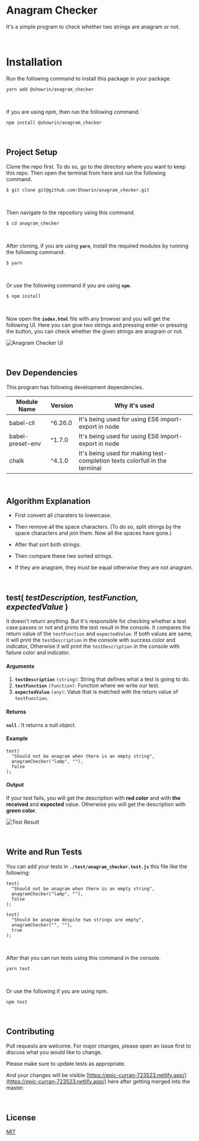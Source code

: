 # Anagram Checker

It's a simple program to check whether two strings are anagram or not.

<br/>

# Installation

Run the following command to install this package in your package.

```
yarn add @showrin/anagram_checker
```

<br/>

If you are using npm, then run the following command.

```
npm install @showrin/anagram_checker
```

<br/>

## Project Setup

Clone the repo first. To do so, go to the directory where you want to keep this repo. Then open the terminal from here and run the following command.

```
$ git clone git@github.com:Showrin/anagram_checker.git
```

<br/>

Then navigate to the repository using this command.

```
$ cd anagram_checker
```

<br/>

After cloning, if you are using **`yarn`**, install the required modules by running the following command.

```
$ yarn
```

<br/>

Or use the following command if you are using **`npm`**.

```
$ npm install
```

<br/>

Now open the **`index.html`** file with any browser and you will get the following UI. Here you can give two strings and pressing enter or pressing the button, you can check whether the given strings are anagram or not.

![Anagram Checker UI](https://i.imgur.com/ryHRyGD.png)

<br/>

## Dev Dependencies

This program has following development dependencies.

| Module Name      | Version | Why it's used                                                              |
| ---------------- | ------- | -------------------------------------------------------------------------- |
| babel-cli        | ^6.26.0 | It's being used for using ES6 import-export in node                        |
| babel-preset-env | ^1.7.0  | It's being used for using ES6 import-export in node                        |
| chalk            | ^4.1.0  | It's being used for making test-completion texts colorfull in the terminal |

<br/>

## Algorithm Explanation

- First convert all charaters to lowercase.
- Then remove all the space characters. (To do so, split strings by the space characters and join them. Now all the spaces have gone.)

- After that sort both strings.
- Then compare these two sorted strings.
- If they are anagram, they must be equal otherwise they are not anagram.

<br/>

## test( _testDescription, testFunction, expectedValue_ )

It doesn't return anything. But it's responsible for checking whether a test case passes or not and prints the test result in the console. It compares the return value of the `testFunction` and `expectedValue`. If both values are same, it will print the `testDescription` in the console with success color and indicator, Otherwise it will print the `testDescription` in the console with failure color and indicator.

#### Arguments

1. **`testDescription`** `(string)`: String that defines what a test is going to do.
2. **`testFunction`** `(function)`: Function where we write our test.
3. **`expectedValue`** `(any)`: Value that is matched with the return value of `testFunction`.

#### Returns

**`null`** : It returns a null object.

#### Example

```
test(
  "Should not be anagram when there is an empty string",
  anagramChecker("lamp", ""),
  false
);
```

#### Output

If your test fails, you will get the description with **red color** and with **the received** and **expected** value. Otherwise you will get the description with **green color**.

![Test Result](https://i.imgur.com/lxWKN7t.png)

<br/>

## Write and Run Tests

You can add your tests in **`./test/anagram_checker.test.js`** this file like the following:

```
test(
  "Should not be anagram when there is an empty string",
  anagramChecker("lamp", ""),
  false
);

test(
  "Should be anagram despite two strings are empty",
  anagramChecker("", ""),
  true
);
```

<br/>

After that you can run tests using this command in the console.

```
yarn test
```

<br/>

Or use the following if you are using npm.

```
npm test
```

<br/>

## Contributing

Pull requests are welcome. For major changes, please open an issue first to discuss what you would like to change.

Please make sure to update tests as appropriate.

And your changes will be visible [https://epic-curran-723523.netlify.app/](https://epic-curran-723523.netlify.app/) here after getting merged into the master.

<br/>

## License

[MIT](https://choosealicense.com/licenses/mit/)
